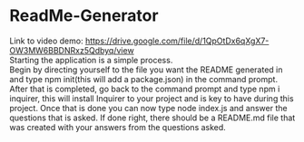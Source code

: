 # ReadMe-Generator
Link to video demo: https://drive.google.com/file/d/1QpOtDx6qXgX7-OW3MW6BBDNRxz5Qdbyq/view <br>
Starting the application is a simple process.<br> Begin by directing yourself to the file you want the README generated in and type npm init(this will add a package.json) in the command prompt.<br> After that is completed, go back to the command prompt and type npm i inquirer, this will install Inquirer to your project and is key to have during this project. Once that is done you can now type node index.js and answer the questions that is asked. If done right, there should be a README.md file that was created with your answers from the questions asked.
